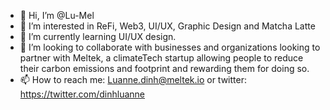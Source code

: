 - 👋 Hi, I’m @Lu-Mel
- 👀 I’m interested in ReFi, Web3, UI/UX, Graphic Design and Matcha Latte
- 🌱 I’m currently learning UI/UX design.
- 💞️ I’m looking to collaborate with businesses and organizations looking to partner with Meltek, a climateTech startup allowing people to reduce their carbon emissions and footprint and rewarding them for doing so.
- 📫 How to reach me: Luanne.dinh@meltek.io or twitter: https://twitter.com/dinhluanne

<!---
Lu-Mel/Lu-Mel is a ✨ special ✨ repository because its `README.md` (this file) appears on your GitHub profile.
You can click the Preview link to take a look at your changes.
--->
